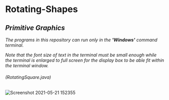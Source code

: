 # Rotating-Shapes
## *Primitive Graphics*

 *The programs in this repository can run only in the **'Windows'** command terminal.*

 *Note that the font size of text in the terminal must be small enough while the terminal is enlarged to full screen for the display box to be able fit within the terminal window.*

###### (RotatingSquare.java)

![Screenshot 2021-05-21 152355](https://user-images.githubusercontent.com/84562594/119119491-db9f6480-ba48-11eb-9fc3-9f349267003e.png)
